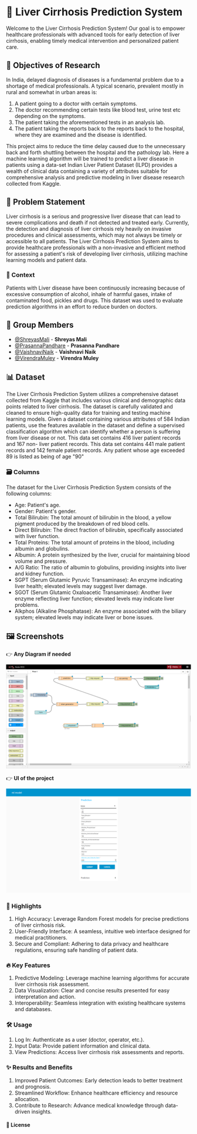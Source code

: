 # **🏥 Liver Cirrhosis Prediction System**
Welcome to the Liver Cirrhosis Prediction System! Our goal is to empower healthcare professionals with advanced tools for early detection of liver cirrhosis, enabling timely medical intervention and personalized patient care.


## **🎯 Objectives of Research**
In India, delayed diagnosis of diseases is a fundamental problem due to a shortage of medical professionals. A typical scenario, prevalent mostly in rural and somewhat in urban areas is:
1. A patient going to a doctor with certain symptoms.
2. The doctor recommending certain tests like blood test, urine test etc depending on the symptoms.
3. The patient taking the aforementioned tests in an analysis lab.
4. The patient taking the reports back to the reports back to the hospital, where they are examined and the disease is identified.

This project aims to reduce the time delay caused due to the unnecessary back and forth shuttling between the hospital and the pathology lab. Here a machine learning algorithm will be trained to predict a liver disease in patients using a data-set Indian Liver Patient Dataset (ILPD) provides a wealth of clinical data containing a variety of attributes suitable for comprehensive analysis and predictive modeling in liver disease research collected from Kaggle.


## **📝 Problem Statement**
Liver cirrhosis is a serious and progressive liver disease that can lead to severe complications and death if not detected and treated early. Currently, the detection and diagnosis of liver cirrhosis rely heavily on invasive procedures and clinical assessments, which may not always be timely or accessible to all patients. The Liver Cirrhosis Prediction System aims to provide healthcare professionals with a non-invasive and efficient method for assessing a patient's risk of developing liver cirrhosis, utilizing machine learning models and patient data.
### **📍 Context**
Patients with Liver disease have been continuously increasing because of excessive consumption of alcohol, inhale of harmful gases, intake of contaminated food, pickles and drugs. This dataset was used to evaluate prediction algorithms in an effort to reduce burden on doctors.


## **👥 Group Members**
- [@ShreyasMali](https://github.com/toastsandwich) - **Shreyas Mali** 
- [@PrasannaPandhare](https://github.com/Prasannapandhare) - **Prasanna Pandhare**
- [@VaishnaviNaik](https://github.com/vaishnavi0022) - **Vaishnavi Naik**
- [@VirendraMuley](https://github.com/Viren7502) - **Virendra Muley**


## **📊 Dataset**
The Liver Cirrhosis Prediction System utilizes a comprehensive dataset collected from Kaggle that includes various clinical and demographic data points related to liver cirrhosis. The dataset is carefully validated and cleaned to ensure high-quality data for training and testing machine learning models.
Given a dataset containing various attributes of 584 Indian patients, use the features available in the dataset and define a supervised classification algorithm which can identify whether a person is suffering from liver disease or not. This data set contains 416 liver patient records and 167 non- liver patient records. This data set contains 441 male patient records and 142 female patient records. Any patient whose age exceeded 89 is listed as being of age "90"
### **🗃️ Columns**
The dataset for the Liver Cirrhosis Prediction System consists of the following columns:
* Age: Patient's age.
* Gender: Patient's gender.
* Total Bilirubin: The total amount of bilirubin in the blood, a yellow pigment produced by the breakdown of red blood cells.
* Direct Bilirubin: The direct fraction of bilirubin, specifically associated with liver function.
* Total Proteins: The total amount of proteins in the blood, including albumin and globulins.
* Albumin: A protein synthesized by the liver, crucial for maintaining blood volume and pressure.
* A/G Ratio: The ratio of albumin to globulins, providing insights into liver and kidney function.
* SGPT (Serum Glutamic Pyruvic Transaminase): An enzyme indicating liver health; elevated levels may suggest liver damage.
* SGOT (Serum Glutamic Oxaloacetic Transaminase): Another liver enzyme reflecting liver function; elevated levels may indicate liver problems.
* Alkphos (Alkaline Phosphatase): An enzyme associated with the biliary system; elevated levels may indicate liver or bone issues.


## **🖼️ Screenshots**

👉 **Any Diagram if needed**

![Noderedflow](https://github.com/AbhishekMali21/LIVER-PATIENT-ANALYSIS/blob/master/Screenshots/Node%20Red%20Flow.png)

👉 **UI of the project**

![MLModelUI](https://github.com/AbhishekMali21/LIVER-PATIENT-ANALYSIS/blob/master/Screenshots/ML%20Modek%20UI.png)


### **🌟 Highlights**
1. High Accuracy: Leverage Random Forest models for precise predictions of liver cirrhosis risk.
2. User-Friendly Interface: A seamless, intuitive web interface designed for medical practitioners.
3. Secure and Compliant: Adhering to data privacy and healthcare regulations, ensuring safe handling of patient data.

### **🔥 Key Features**
1. Predictive Modeling: Leverage machine learning algorithms for accurate liver cirrhosis risk assessment.
2. Data Visualization: Clear and concise results presented for easy interpretation and action.
3. Interoperability: Seamless integration with existing healthcare systems and databases.

### **🛠️ Usage**
1. Log In: Authenticate as a user (doctor, operator, etc.).
2. Input Data: Provide patient information and clinical data.
3. View Predictions: Access liver cirrhosis risk assessments and reports.

### **✨ Results and Benefits**
1. Improved Patient Outcomes: Early detection leads to better treatment and prognosis.
2. Streamlined Workflow: Enhance healthcare efficiency and resource allocation.
3. Contribute to Research: Advance medical knowledge through data-driven insights.

#### **📄 License**
